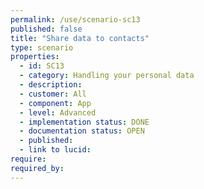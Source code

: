 ```yaml
---
permalink: /use/scenario-sc13
published: false
title: "Share data to contacts"
type: scenario
properties:
  - id: SC13
  - category: Handling your personal data
  - description: 
  - customer: All
  - component: App
  - level: Advanced
  - implementation status: DONE
  - documentation status: OPEN
  - published: 
  - link to lucid: 
require:
required_by:
---
```


